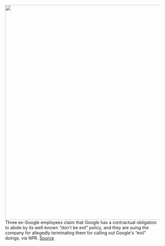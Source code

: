 <img src='https://cdn.vox-cdn.com/thumbor/M6IALWNTYwQSxaaChdSpNT5HFU0=/0x0:2040x1360/1200x800/filters:focal(857x517:1183x843)/cdn.vox-cdn.com/uploads/chorus_image/image/70209866/acastro_180427_1777_0001.0.jpg' width='700px' /><br/>
Three ex-Google employees claim that Google has a contractual obligation to abide by its well-known “don't be evil” policy, and they are suing the company for allegedly terminating them for calling out Google's “evil” doings, via NPR.
<a href='https://www.theverge.com/2021/11/30/22809577/google-employees-sue-dont-be-evil-policy'> Source <a/>